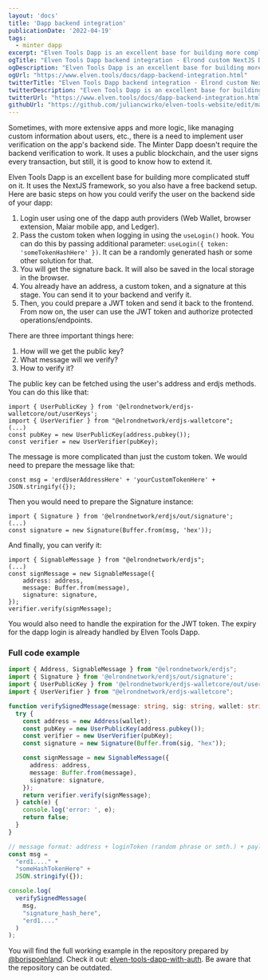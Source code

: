 ```yaml
---
layout: 'docs'
title: 'Dapp backend integration'
publicationDate: '2022-04-19'
tags:
  - minter dapp
excerpt: "Elven Tools Dapp is an excellent base for building more complicated stuff on it. It uses the NextJS framework, so you also have a free backend setup."
ogTitle: "Elven Tools Dapp backend integration - Elrond custom NextJS Dapp"
ogDescription: "Elven Tools Dapp is an excellent base for building more complicated stuff on it. It uses the NextJS framework, so you also have a free backend setup."
ogUrl: "https://www.elven.tools/docs/dapp-backend-integration.html"
twitterTitle: "Elven Tools Dapp backend integration - Elrond custom NextJS Dapp"
twitterDescription: "Elven Tools Dapp is an excellent base for building more complicated stuff on it. It uses the NextJS framework, so you also have a free backend setup."
twitterUrl: "https://www.elven.tools/docs/dapp-backend-integration.html"
githubUrl: "https://github.com/juliancwirko/elven-tools-website/edit/main/src/docs/dapp-backend-integration.md"
---
```


Sometimes, with more extensive apps and more logic, like managing custom information about users, etc., there is a need to implement user verification on the app's backend side. The Minter Dapp doesn't require the backend verification to work. It uses a public blockchain, and the user signs every transaction, but still, it is good to know how to extend it.

Elven Tools Dapp is an excellent base for building more complicated stuff on it. It uses the NextJS framework, so you also have a free backend setup. Here are basic steps on how you could verify the user on the backend side of your dapp: 

1. Login user using one of the dapp auth providers (Web Wallet, browser extension, Maiar mobile app, and Ledger).
2. Pass the custom token when logging in using the `useLogin()` hook. You can do this by passing additional parameter: `useLogin({ token: 'someTokenHashHere' })`. It can be a randomly generated hash or some other solution for that.
3. You will get the signature back. It will also be saved in the local storage in the browser.
4. You already have an address, a custom token, and a signature at this stage. You can send it to your backend and verify it.
5. Then, you could prepare a JWT token and send it back to the frontend. From now on, the user can use the JWT token and authorize protected operations/endpoints.

There are three important things here:
1. How will we get the public key?
1. What message will we verify? 
2. How to verify it?

The public key can be fetched using the user's address and erdjs methods. You can do this like that: 

```
import { UserPublicKey } from '@elrondnetwork/erdjs-walletcore/out/userKeys';
import { UserVerifier } from "@elrondnetwork/erdjs-walletcore";
(...)
const pubKey = new UserPublicKey(address.pubkey());
const verifier = new UserVerifier(pubKey);
```

The message is more complicated than just the custom token. We would need to prepare the message like that: 

```
const msg = 'erdUserAddressHere' + 'yourCustomTokenHere' + JSON.stringify({});
```

Then you would need to prepare the Signature instance:

```
import { Signature } from '@elrondnetwork/erdjs/out/signature';
(...)
const signature = new Signature(Buffer.from(msg, 'hex'));
```

And finally, you can verify it:

```
import { SignableMessage } from "@elrondnetwork/erdjs";
(...)
const signMessage = new SignableMessage({
    address: address,
    message: Buffer.from(message),
    signature: signature,
});
verifier.verify(signMessage);
```

You would also need to handle the expiration for the JWT token. The expiry for the dapp login is already handled by Elven Tools Dapp.

### Full code example

```typescript
import { Address, SignableMessage } from "@elrondnetwork/erdjs";
import { Signature } from '@elrondnetwork/erdjs/out/signature';
import { UserPublicKey } from '@elrondnetwork/erdjs-walletcore/out/userKeys';
import { UserVerifier } from "@elrondnetwork/erdjs-walletcore";

function verifySignedMessage(message: string, sig: string, wallet: string) {
  try {
    const address = new Address(wallet);
    const pubKey = new UserPublicKey(address.pubkey());
    const verifier = new UserVerifier(pubKey);
    const signature = new Signature(Buffer.from(sig, "hex"));

    const signMessage = new SignableMessage({
      address: address,
      message: Buffer.from(message),
      signature: signature,
    });
    return verifier.verify(signMessage);
  } catch(e) {
    console.log('error: ', e);
    return false;
  }
}

// message format: address + loginToken (random phrase or smth.) + payload data, here empty
const msg =
  "erd1...." +
  "someHashTokenHere" +
  JSON.stringify({});

console.log(
  verifySignedMessage(
    msg,
    "signature_hash_here",
    "erd1...."
  )
);
```

You will find the full working example in the repository prepared by [@borispoehland](https://github.com/borispoehland). Check it out: [
elven-tools-dapp-with-auth](https://github.com/borispoehland/elven-tools-dapp-with-auth). Be aware that the repository can be outdated.
